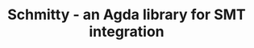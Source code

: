 ---
img: "../assets/img/GitHub-Mark.png"
github_url: "https://github.com/wenkokke/schmitty"
title: "Schmitty - an Agda library for SMT integration"
type: ""
year: ""
description: 'Schmitty is an Agda library which gives you bindings to SMT solvers, offering you is a well-typed embedding of some of the SMT-LIB language in Agda. That means as well as shouting “solve” at your problems, you can also write SMT queries yourself! Right now, Schmitty supports three theories—<a href="https://wenkokke.github.io/schmitty/SMT.Theories.Core.html">Core</a>, <a href="https://wenkokke.github.io/schmitty/SMT.Theories.Ints.html">Ints</a>, and <a href="https://wenkokke.github.io/schmitty/SMT.Theories.Reals.html">Reals</a>—and two backends—<a href="https://wenkokke.github.io/schmitty/SMT.Backend.Z3.html">Z3</a>, and<a href="https://wen.works/schmitty/SMT.Backend.CVC4.html">CVC4</a>. If you’re missing your favourite theory or solver, your contribution is more than welcome!'
impacts: ""
---